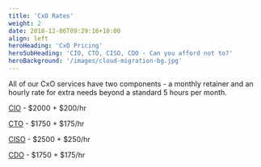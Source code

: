 ```yaml
---
title: 'CxO Rates'
weight: 2
date: 2018-12-06T09:29:16+10:00
align: left
heroHeading: 'CxO Pricing'
heroSubHeading: 'CIO, CTO, CISO, CDO - Can you afford not to?'
heroBackground: '/images/cloud-migration-bg.jpg'
---
```


All of our CxO services have two components - a monthly retainer and an hourly rate for extra needs beyond a standard 5 hours per month.

[CIO](/cxo/cio) - $2000 + $200/hr

[CTO](/cxo/cto) - $1750 + $175/hr

[CISO](/cxo/ciso) - $2500 + $250/hr

[CDO](/cxo/cdo) - $1750 + $175/hr
